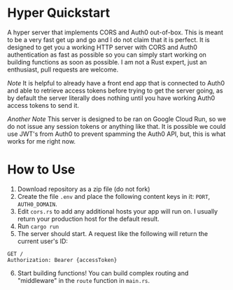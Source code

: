 # Hyper Quickstart
A hyper server that implements CORS and Auth0 out-of-box. This is meant to be a very fast get up and go and I do not claim that it is perfect. It is designed to get you a working HTTP server with CORS and Auth0 authentication as fast as possible so you can simply start working on building functions as soon as possible. I am not a Rust expert, just an enthusiast, pull requests are welcome.

*Note* It is helpful to already have a front end app that is connected to Auth0 and able to retrieve access tokens before trying to get the server going, as by default the server literally does nothing until you have working Auth0 access tokens to send it.

*Another Note* This server is designed to be ran on Google Cloud Run, so we do not issue any session tokens or anything like that. It is possible we could use JWT's from Auth0 to prevent spamming the Auth0 API, but, this is what works for me right now.

# How to Use
1. Download repository as a zip file (do not fork)
2. Create the file `.env` and place the following content keys in it: `PORT`, `AUTH0_DOMAIN`.
3. Edit `cors.rs` to add any additional hosts your app will run on. I usually return your production host for the default result.
4. Run `cargo run`
5. The server should start. A request like the following will return the current user's ID:
```
GET /
Authorization: Bearer {accessToken}
```
6. Start building functions! You can build complex routing and "middleware" in the `route` function in `main.rs`.